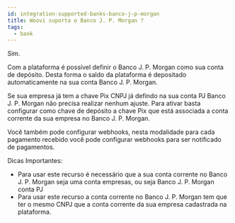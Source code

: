 ```yaml
---
id: integration-supported-banks-banco-j-p-morgan
title: Woovi suporta o Banco J. P. Morgan ?
tags:
  - bank
---
```


Sim.

Com a plataforma é possível definir o Banco J. P. Morgan como sua conta de depósito. Desta forma o saldo da plataforma é depositado automaticamente na sua conta Banco J. P. Morgan.

Se sua empresa já tem a chave Pix CNPJ já defindo na sua conta PJ Banco J. P. Morgan não precisa realizar nenhum ajuste. Para ativar basta configurar como chave de depósito a chave Pix que está associada a conta corrente da sua empresa no Banco J. P. Morgan.

Você também pode configurar webhooks, nesta modalidade para cada pagamento recebido você pode configurar webhooks para ser notificado de pagamentos.

Dicas Importantes:

- Para usar este recurso é necessário que a sua conta corrente no Banco J. P. Morgan seja uma conta empresas, ou seja Banco J. P. Morgan conta PJ
- Para usar este recurso a conta corrente no Banco J. P. Morgan tem que ter o mesmo CNPJ que a conta corrente da sua empresa cadastrada na plataforma.
